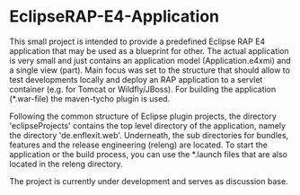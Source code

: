 # EclipseRAP-E4-Application
This small project is intended to provide a predefined Eclipse RAP E4 application that may be used as a blueprint for other. 
The actual application is very small and just contains an application model (Application.e4xmi) and a single view (part). 
Main focus was set to the structure that should allow to test developments locally and deploy an RAP application to a servlet container (e.g. for Tomcat or Wildfly/JBoss). For building the application (*.war-file) the maven-tycho plugin is used.

Following the common structure of Eclipse plugin projects, the directory 'eclipseProjects' contains the top level directory of the application, namely the directory 'de.enflexit.web'. Underneath, the sub directories for bundles, features and the release engineering (releng) are located. To start the application or the build process, you can use the *.launch files that are also located in the releng directory.

The project is currently under development and serves as discussion base. 


